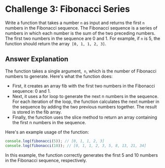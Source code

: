 # Challenge 3: Fibonacci Series

Write a function that takes a number `n` as input and returns the first `n` numbers in the Fibonacci sequence. The Fibonacci sequence is a series of numbers in which each number is the sum of the two preceding numbers. The first two numbers in the sequence are 0 and 1. For example, if `n` is 5, the function should return the array` [0, 1, 1, 2, 3]`.

## Answer Explanation

The function takes a single argument,` n`, which is the number of Fibonacci numbers to generate. Here's what the function does:

- First, it creates an array fib with the first two numbers in the Fibonacci sequence: 0 and 1.
- Next, it uses a for loop to generate the next n numbers in the sequence. For each iteration of the loop, the function calculates the next number in the sequence by adding the two previous numbers together. The result is stored in the fib array.
- Finally, the function uses the slice method to return an array containing the first n numbers in the sequence.

Here's an example usage of the function:

```javascript
console.log(fibonacci(5)); // [0, 1, 1, 2, 3]
console.log(fibonacci(10)); // [0, 1, 1, 2, 3, 5, 8, 13, 21, 34]
```

In this example, the function correctly generates the first 5 and 10 numbers in the Fibonacci sequence, respectively.
